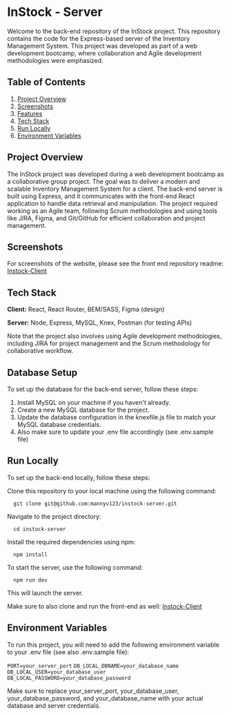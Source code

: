 
# InStock - Server

Welcome to the back-end repository of the InStock project. This repository contains the code for the Express-based server of the Inventory Management System. This project was developed as part of a web development bootcamp, where collaboration and Agile development methodologies were emphasized.

## Table of Contents
1) [Project Overview](#Project-Overview)
2) [Screenshots](#Screenshots)
3) [Features](#Features)
4) [Tech Stack](#Tech-Stack)
5) [Run Locally](#Run-Locally)
6) [Environment Variables](#Environment-Variables)

## Project Overview

The InStock project was developed during a web development bootcamp as a collaborative group project. The goal was to deliver a modern and scalable Inventory Management System for a client. The back-end server is built using Express, and it communicates with the front-end React application to handle data retrieval and manipulation. The project required working as an Agile team, following Scrum methodologies and using tools like JIRA, Figma, and Git/GitHub for efficient collaboration and project management.

## Screenshots

For screenshots of the website, please see the front end repository readme:
[Instock-Client](https://github.com/mannyv123/instock-client)

## Tech Stack

**Client:** React, React Router, BEM/SASS, Figma (design)

**Server:** Node, Express, MySQL, Knex, Postman (for testing APIs)

Note that the project also involves using Agile development methodologies, including JIRA for project management and the Scrum methodology for collaborative workflow.

## Database Setup

To set up the database for the back-end server, follow these steps:

1) Install MySQL on your machine if you haven't already.
2) Create a new MySQL database for the project.
3) Update the database configuration in the knexfile.js file to match your MySQL database credentials.
4) Also make sure to update your .env file accordingly (see .env.sample file)

## Run Locally

To set up the back-end locally, follow these steps:

Clone this repository to your local machine using the following command:

```
  git clone git@github.com:mannyv123/instock-server.git
```

Navigate to the project directory:

```
  cd instock-server
```

Install the required dependencies using npm:

```
  npm install
```

To start the server, use the following command:

```
  npm run dev
```

This will launch the server.

Make sure to also clone and run the front-end as well:
[Instock-Client](https://github.com/mannyv123/instock-client)

## Environment Variables

To run this project, you will need to add the following environment variable to your .env file (see also .env.sample file):

`PORT=your_server_port`
`DB_LOCAL_DBNAME=your_database_name`
`DB_LOCAL_USER=your_database_user`
`DB_LOCAL_PASSWORD=your_database_password`

Make sure to replace your_server_port, your_database_user, your_database_password, and your_database_name with your actual database and server credentials.

